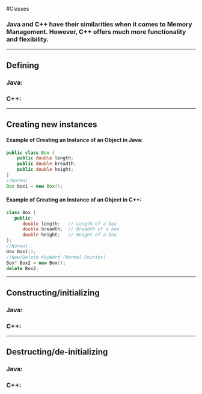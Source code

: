 #Classes
### Java and C++ have their similarities when it comes to Memory Management. However, C++ offers much more functionality and flexibility.

---
## Defining
### Java:
### C++:
---
## Creating new instances
#### Example of Creating an Instance of an Object in Java:

```Java
public class Box {
	public double length;
	public double breadth;
	public double height;
}
//Normal
Box box1 = new Box();
```

#### Example of Creating an Instance of an Object in C++:

```C++
class Box {
   public:
      double length;   // Length of a box
      double breadth;  // Breadth of a box
      double height;   // Height of a box
};
//Normal
Box Box1();
//New/Delete KeyWord (Normal Pointer)
Box* Box2 = new Box();
delete Box2;
```
---
## Constructing/initializing
### Java:
### C++:
---
## Destructing/de-initializing
### Java:
### C++:
